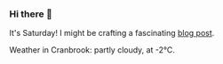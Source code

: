 ### Hi there :wave:

It's Saturday! I might be crafting a fascinating [blog post](https://benjaminwuethrich.dev).

Weather in Cranbrook: partly cloudy, at -2°C.
